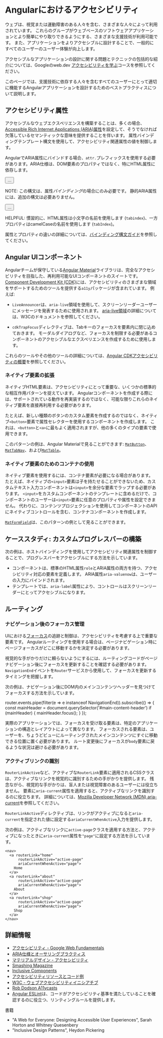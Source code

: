 # Angularにおけるアクセシビリティ

ウェブは、視覚または運動障害のある人々を含む、さまざまな人々によって利用されています。
これらのグループがウェブベースのソフトウェアアプリケーションとより簡単にやり取りできるようにする、さまざまな支援技術が利用可能です。
また、アプリケーションをよりアクセシブルに設計することで、一般的にすべてのユーザーのユーザー体験が向上します。

アクセシブルなアプリケーションの設計に関する問題とテクニックの包括的な紹介については、Googleのweb.dev [アクセシビリティを学ぶ](https://web.dev/learn/accessibility/)コースを参照してください。

このページでは、支援技術に依存する人々を含むすべてのユーザーにとって適切に機能するAngularアプリケーションを設計するためのベストプラクティスについて説明します。

## アクセシビリティ属性

<!-- TODO: add link once attribute binding guide is implemented -->
アクセシブルなウェブエクスペリエンスを構築することは、多くの場合、[Accessible Rich Internet Applications (ARIA)属性](https://web.dev/learn/accessibility/aria-html/)を設定して、そうでなければ欠落しているセマンティックな意味を提供することを伴います。
属性バインディングテンプレート構文を使用して、アクセシビリティ関連属性の値を制御します。

AngularでARIA属性にバインドする場合、`attr.`プレフィックスを使用する必要があります。ARIA仕様は、DOM要素のプロパティではなく、特にHTML属性に依存します。

<docs-code language="html">
<!-- ARIA属性にバインドする際はattr.を使用する -->
<button [attr.aria-label]="myActionLabel">…</button>
</docs-code>

NOTE: この構文は、属性*バインディング*の場合にのみ必要です。
静的ARIA属性には、追加の構文は必要ありません。

<docs-code language="html">
<!-- 静的ARIA属性には、追加の構文は必要ありません -->
<button aria-label="Save document">…</button>
</docs-code>

HELPFUL: 慣習的に、HTML属性は小文字の名前を使用します (`tabindex`)、一方プロパティはcamelCaseの名前を使用します (`tabIndex`)。

<!-- TODO: add link once attribute binding guide implemented -->
属性とプロパティの違いの詳細については、[バインディング構文ガイド](guide/templates)を参照してください。

## Angular UIコンポーネント

Angularチームが保守している[Angular Material](https://material.angular.dev)ライブラリは、完全なアクセシビリティを目指した、再利用可能なUIコンポーネントのスイートです。
[Component Development Kit (CDK)](https://material.angular.dev/cdk/categories)には、アクセシビリティのさまざまな領域をサポートするためのツールを提供する`a11y`パッケージが含まれています。
例えば:

* `LiveAnnouncer`は、`aria-live`領域を使用して、スクリーンリーダーユーザーにメッセージを発表するために使用されます。
    [aria-live領域](https://www.w3.org/WAI/PF/aria-1.1/states_and_properties#aria-live)の詳細については、W3Cのドキュメントを参照してください。

* `cdkTrapFocus`ディレクティブは、Tabキーのフォーカスを要素内に閉じ込めておきます。
    モーダルダイアログなど、フォーカスを制限する必要があるコンポーネントのアクセシブルなエクスペリエンスを作成するために使用します。

これらのツールやその他のツールの詳細については、[Angular CDKアクセシビリティの概要](https://material.angular.dev/cdk/a11y/overview)を参照してください。

### ネイティブ要素の拡張

ネイティブHTML要素は、アクセシビリティにとって重要な、いくつかの標準的な相互作用パターンを捉えています。
Angularコンポーネントを作成する際には、サポートされている動作を再実装するのではなく、可能な限りこれらのネイティブ要素を直接再利用する必要があります。

たとえば、新しい種類のボタンのカスタム要素を作成するのではなく、ネイティブ`<button>`要素で属性セレクターを使用するコンポーネントを作成します。
これは、`<button>`と`<a>`に最もよく適用されますが、他の多くのタイプの要素で使用できます。

このパターンの例は、Angular Materialで見ることができます:
[`MatButton`](https://github.com/angular/components/blob/main/src/material/button/button.ts#L33C3-L36C5)、[`MatTabNav`](https://github.com/angular/components/blob/main/src/material/tabs/tab-nav-bar/tab-nav-bar.ts#L62)、および[`MatTable`](https://github.com/angular/components/blob/main/src/material/table/table.ts#L40)。

### ネイティブ要素のためのコンテナの使用

ネイティブ要素を使用するには、コンテナ要素が必要になる場合があります。
たとえば、ネイティブの`<input>`要素は子を持たせることができないため、カスタムテキスト入力コンポーネントは`<input>`を余分な要素でラップする必要があります。
`<input>`をカスタムコンポーネントのテンプレートに含めるだけで、コンポーネントのユーザーは`<input>`要素に任意のプロパティや属性を設定できません。
代わりに、コンテンツプロジェクションを使用してコンポーネントのAPIにネイティブコントロールを含む、コンテナコンポーネントを作成します。

[`MatFormField`](https://material.angular.dev/components/form-field/overview)は、このパターンの例として見ることができます。

## ケーススタディ: カスタムプログレスバーの構築

次の例は、ホストバインディングを使用してアクセシビリティ関連属性を制御することで、プログレスバーをアクセシブルにする方法を示しています。

* コンポーネントは、標準のHTML属性`role`とARIA属性の両方を持つ、アクセシビリティ対応の要素を定義します。
    ARIA属性`aria-valuenow`は、ユーザーの入力にバインドされます。
* テンプレートでは、`aria-label`属性により、コントロールはスクリーンリーダーにとってアクセシブルになります。

<docs-code-multifile>
  <docs-code
    path="adev/src/content/examples/accessibility/src/app/progress-bar.component.ts"
    language="ts"
    linenums
    highlight="[12, 20]"/>
  <docs-code
    path="adev/src/content/examples/accessibility/src/app/app.component.html"
    language="html"
    linenums
    highlight="[8, 9]"/>
</docs-code-multifile>

## ルーティング

### ナビゲーション後のフォーカス管理

UIにおける[フォーカス](https://web.dev/learn/accessibility/focus/)の追跡と制御は、アクセシビリティを考慮する上で重要な要素です。
Angularルーティングを使用する場合は、ページナビゲーション時にページフォーカスがどこに移動するかを決定する必要があります。

視覚的な手がかりだけに頼らないようにするには、ルーティングコードがページナビゲーション後にフォーカスを更新することを確認する必要があります。
`NavigationEnd`イベントを`Router`サービスから使用して、フォーカスを更新するタイミングを把握します。

次の例は、ナビゲーション後にDOM内のメインコンテンツヘッダーを見つけてフォーカスする方法を示しています。

<docs-code language="typescript">

router.events.pipe(filter(e => e instanceof NavigationEnd)).subscribe(() => {
  const mainHeader = document.querySelector('#main-content-header')
  if (mainHeader) {
    mainHeader.focus();
  }
});

</docs-code>

実際のアプリケーションでは、フォーカスを受け取る要素は、特定のアプリケーションの構造とレイアウトによって異なります。
フォーカスされる要素は、ユーザーを、ちょうどビューにルーティングされたメインコンテンツにすぐに移動できる位置に置く必要があります。
ルート変更後にフォーカスが`body`要素に戻るような状況は避ける必要があります。

### アクティブリンクの識別

`RouterLinkActive`など、アクティブな`RouterLink`要素に適用されるCSSクラスは、アクティブなリンクを視覚的に識別するための手がかりを提供します。
残念ながら、視覚的な手がかりは、盲人または視覚障害のあるユーザーには役立ちません。
要素に`aria-current`属性を適用すると、アクティブなリンクを識別するのに役立ちます。
詳細については、[Mozilla Developer Network (MDN) aria-current](https://developer.mozilla.org/docs/Web/Accessibility/ARIA/Attributes/aria-current)を参照してください。

`RouterLinkActive`ディレクティブは、リンクがアクティブになると`aria-current`を指定された値に設定する`ariaCurrentWhenActive`入力を提供します。

次の例は、アクティブなリンクに`active-page`クラスを適用する方法と、アクティブになったときに`aria-current`属性を`"page"`に設定する方法を示しています。

```angular-html
<nav>
  <a routerLink="home"
      routerLinkActive="active-page"
      ariaCurrentWhenActive="page">
    Home
  </a>
  <a routerLink="about"
      routerLinkActive="active-page"
      ariaCurrentWhenActive="page">
    About
  </a>
  <a routerLink="shop"
      routerLinkActive="active-page"
      ariaCurrentWhenActive="page">
    Shop
  </a>
</nav>
```

<!-- vale Angular.Angular_Spelling = NO -->

## 詳細情報

* [アクセシビリティ - Google Web Fundamentals](https://developers.google.com/web/fundamentals/accessibility)
* [ARIA仕様とオーサリングプラクティス](https://www.w3.org/TR/wai-aria)
* [マテリアルデザイン - アクセシビリティ](https://material.io/design/usability/accessibility.html)
* [Smashing Magazine](https://www.smashingmagazine.com/search/?q=accessibility)
* [Inclusive Components](https://inclusive-components.design)
* [アクセシビリティリソースとコード例](https://dequeuniversity.com/resources)
* [W3C - ウェブアクセシビリティイニシアチブ](https://www.w3.org/WAI/people-use-web)
* [Rob Dodson A11ycasts](https://www.youtube.com/watch?v=HtTyRajRuyY)
* [Angular ESLint](https://github.com/angular-eslint/angular-eslint#functionality)は、コードがアクセシビリティ基準を満たしていることを確認するのに役立つ、リンティングルールを提供します。

<!-- vale Angular.Angular_Spelling = YES -->

書籍

<!-- vale Angular.Google_Quotes = NO -->

* "A Web for Everyone: Designing Accessible User Experiences", Sarah Horton and Whitney Quesenbery
* "Inclusive Design Patterns", Heydon Pickering

<!-- vale Angular.Google_Quotes = YES -->

